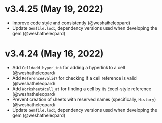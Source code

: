 # v3.4.25 (May 19, 2022)

* Improve code style and consistently (@weshatheleopard)
* Update `Gemfile.lock`, dependency versions used when developing the gem (@weshatheleopard)

# v3.4.24 (May 16, 2022)

* Add `Cell#add_hyperlink` for adding a hyperlink to a cell (@weshatheleopard)
* Add `Reference#valid?` for checking if a cell reference is valid (@weshatheleopard)
* Add `Worksheet#cell_at` for finding a cell by its Excel-style reference (@weshatheleopard)
* Prevent creation of sheets with reserved names (specifically, `History`) (@weshatheleopard)
* Update `Gemfile.lock`, dependency versions used when developing the gem (@weshatheleopard)